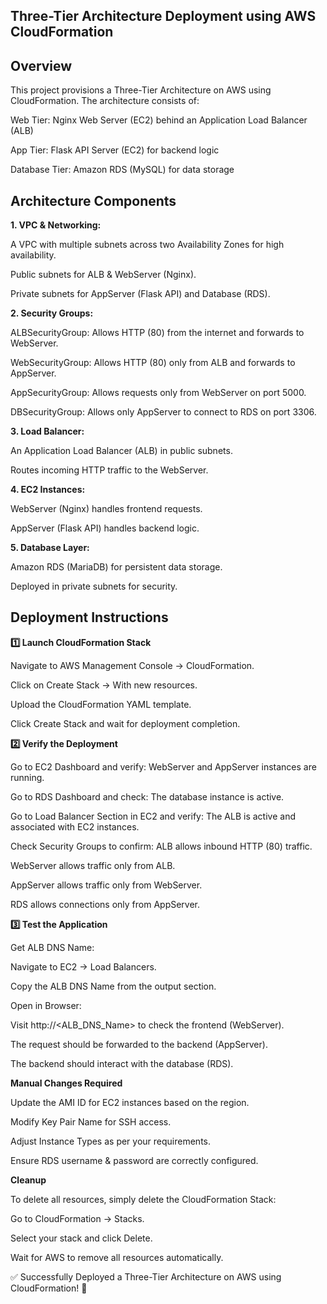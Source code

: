 ## Three-Tier Architecture Deployment using AWS CloudFormation

## Overview

This project provisions a Three-Tier Architecture on AWS using CloudFormation. The architecture consists of:

Web Tier: Nginx Web Server (EC2) behind an Application Load Balancer (ALB)

App Tier: Flask API Server (EC2) for backend logic

Database Tier: Amazon RDS (MySQL) for data storage

## Architecture Components

**1. VPC & Networking:**

A VPC with multiple subnets across two Availability Zones for high availability.

Public subnets for ALB & WebServer (Nginx).

Private subnets for AppServer (Flask API) and Database (RDS).

**2. Security Groups:**

ALBSecurityGroup: Allows HTTP (80) from the internet and forwards to WebServer.

WebSecurityGroup: Allows HTTP (80) only from ALB and forwards to AppServer.

AppSecurityGroup: Allows requests only from WebServer on port 5000.

DBSecurityGroup: Allows only AppServer to connect to RDS on port 3306.

**3. Load Balancer:**

An Application Load Balancer (ALB) in public subnets.

Routes incoming HTTP traffic to the WebServer.

**4. EC2 Instances:**

WebServer (Nginx) handles frontend requests.

AppServer (Flask API) handles backend logic.

**5. Database Layer:**

Amazon RDS (MariaDB) for persistent data storage.

Deployed in private subnets for security.

## Deployment Instructions

**1️⃣ Launch CloudFormation Stack**

Navigate to AWS Management Console → CloudFormation.

Click on Create Stack → With new resources.

Upload the CloudFormation YAML template.

Click Create Stack and wait for deployment completion.

**2️⃣ Verify the Deployment**

Go to EC2 Dashboard and verify:
WebServer and AppServer instances are running.

Go to RDS Dashboard and check:
The database instance is active.

Go to Load Balancer Section in EC2 and verify:
The ALB is active and associated with EC2 instances.

Check Security Groups to confirm:
ALB allows inbound HTTP (80) traffic.

WebServer allows traffic only from ALB.

AppServer allows traffic only from WebServer.

RDS allows connections only from AppServer.

**3️⃣ Test the Application**

Get ALB DNS Name:

Navigate to EC2 → Load Balancers.

Copy the ALB DNS Name from the output section.

Open in Browser:

Visit http://<ALB_DNS_Name> to check the frontend (WebServer).

The request should be forwarded to the backend (AppServer).

The backend should interact with the database (RDS).

**Manual Changes Required**

Update the AMI ID for EC2 instances based on the region.

Modify Key Pair Name for SSH access.

Adjust Instance Types as per your requirements.

Ensure RDS username & password are correctly configured.

**Cleanup**

To delete all resources, simply delete the CloudFormation Stack:

Go to CloudFormation → Stacks.

Select your stack and click Delete.

Wait for AWS to remove all resources automatically.

✅ Successfully Deployed a Three-Tier Architecture on AWS using CloudFormation! 🚀


